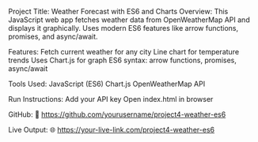 Project Title: Weather Forecast with ES6 and Charts
Overview:
This JavaScript web app fetches weather data from OpenWeatherMap API and displays it graphically. Uses modern ES6 features like arrow functions, promises, and async/await.

Features:
Fetch current weather for any city
Line chart for temperature trends
Uses Chart.js for graph
ES6 syntax: arrow functions, promises, async/await

Tools Used:
JavaScript (ES6)
Chart.js
OpenWeatherMap API

Run Instructions:
Add your API key
Open index.html in browser

GitHub:
🔗 https://github.com/yourusername/project4-weather-es6

Live Output:
🌐 https://your-live-link.com/project4-weather-es6

